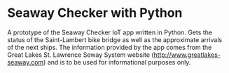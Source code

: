 # Seaway Checker with Python
A prototype of the Seaway Checker IoT app written in Python. Gets the status of the Saint-Lambert bike bridge as well as the approximate
arrivals of the next ships. The information provided by the app comes from the Great Lakes St. Lawrence Seway System website
(http://www.greatlakes-seaway.com) and is to be used for informational purposes only.
